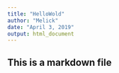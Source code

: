 ```yaml
---
title: "HelloWold"
author: "Melick"
date: "April 3, 2019"
output: html_document
---
```


## This is a markdown file

